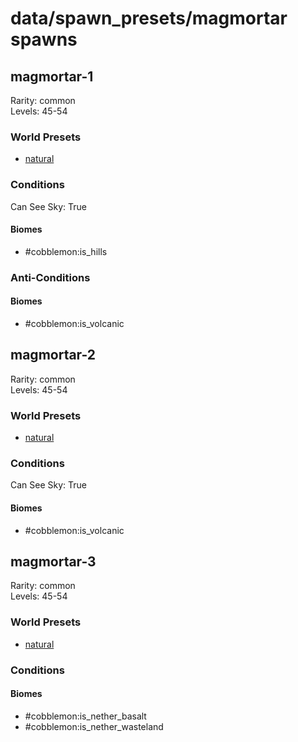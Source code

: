 # data/spawn_presets/magmortar spawns  
  
## magmortar-1  
Rarity: common  
Levels: 45-54  
  
### World Presets  
* [natural](data/spawn_data/natural.md)  
  
### Conditions  
Can See Sky: True  
  
#### Biomes  
  * #cobblemon:is_hills
  
  
### Anti-Conditions  
  
#### Biomes  
  * #cobblemon:is_volcanic
  
  
## magmortar-2  
Rarity: common  
Levels: 45-54  
  
### World Presets  
* [natural](data/spawn_data/natural.md)  
  
### Conditions  
Can See Sky: True  
  
#### Biomes  
  * #cobblemon:is_volcanic
  
  
## magmortar-3  
Rarity: common  
Levels: 45-54  
  
### World Presets  
* [natural](data/spawn_data/natural.md)  
  
### Conditions  
  
#### Biomes  
  * #cobblemon:is_nether_basalt
  * #cobblemon:is_nether_wasteland
  

